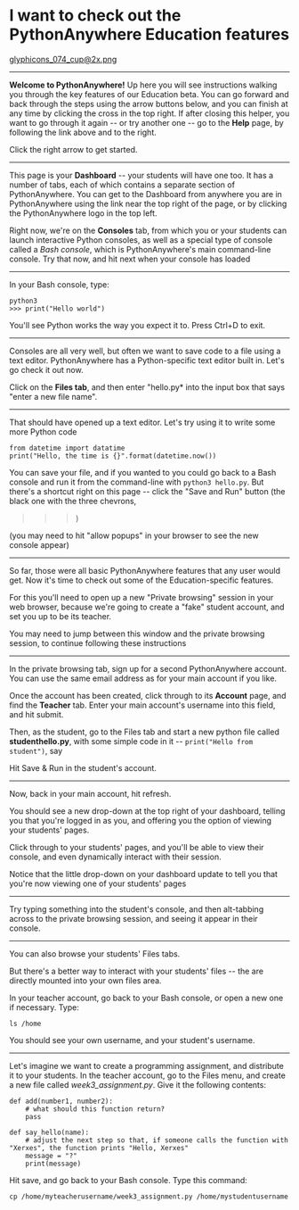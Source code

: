 I want to check out the PythonAnywhere Education features
=========================================================

glyphicons_074_cup@2x.png

----


**Welcome to PythonAnywhere!**  Up here you will see instructions
walking you through the key features of our Education beta.
You can go forward and back through the steps using the arrow buttons below,
and you can finish at any time by clicking the cross in the top right.  If
after closing this helper, you want to go through it again -- or try another
one -- go to the **Help** page, by following the link above and to the right.


Click the right arrow to get started.


----


This page is your **Dashboard** -- your students will have one too.  It has a
number of tabs, each of which contains a separate section of
PythonAnywhere.  You can get to the Dashboard from anywhere you are in
PythonAnywhere using the link near the top right of the page, or by clicking
the PythonAnywhere logo in the top left.


Right now, we're on the **Consoles** tab, from which you or your students
can launch interactive Python consoles, as well as a special type of console
called a *Bash console*, which is PythonAnywhere's main command-line console.
Try that now, and hit next when your console has loaded


----

In your Bash console, type:

    python3
    >>> print("Hello world")

You'll see Python works the way you expect it to. Press Ctrl+D to exit.

----

Consoles are all very well, but often we want to save code to a file
using a text editor.  PythonAnywhere has a Python-specific text editor
built in.  Let's go check it out now.

Click on the **Files tab**, and then enter "hello.py* into the input
box that says "enter a new file name".

----

That should have opened up a text editor. Let's try using it to
write some more Python code

    from datetime import datatime
    print("Hello, the time is {}".format(datetime.now())


You can save your file, and if you wanted to you could go back
to a Bash console and run it from the command-line with 
`python3 hello.py`.  But there's a shortcut right on this
page -- click the "Save and Run" button (the black one with the three chevrons,
>>>)

(you may need to hit "allow popups" in your browser to see the new 
console appear)

----

So far, those were all basic PythonAnywhere features that any
user would get.  Now it's time to check out some of the Education-specific
features.

For this you'll need to open up a new "Private browsing" session in your web
browser, because we're going to create a "fake" student account, and set you
up to be its teacher.

You may need to jump between this window and the private browsing session, to
continue following these instructions

----

In the private browsing tab, sign up for a second PythonAnywhere account.  You
can use the same email address as for your main account if you like.

Once the account has been created, click through to its **Account** page, and
find the **Teacher** tab.  Enter your main account's username into this field,
and hit submit.

Then, as the student, go to the Files tab and start a new python file called
**studenthello.py**, with some simple code in it -- `print("Hello from student")`, say

Hit Save & Run in the student's account.

----

Now, back in your main account, hit refresh.

You should see a new drop-down at the top right of your dashboard, telling you
that you're logged in as you, and offering you the option of viewing your students'
pages.

Click through to your students' pages, and you'll be able to view their console,
and even dynamically interact with their session.

Notice that the little drop-down on your dashboard update to tell you that you're
now viewing one of your students' pages

----

Try typing something into the student's console, and then alt-tabbing across to
the private browsing session, and seeing it appear in their console.

----

You can also browse your students' Files tabs.

But there's a better way to interact with your students' files -- the are 
directly mounted into your own files area.

In your teacher account, go back to your Bash console, or open a new one
if necessary. Type:

    ls /home

You should see your own username, and your student's username.

----

Let's imagine we want to create a programming assignment, and distribute
it to your students.  In the teacher account, go to the Files menu, and
create a new file called *week3_assignment.py*.  Give it the following 
contents:


    def add(number1, number2):
        # what should this function return?
        pass

    def say_hello(name):
        # adjust the next step so that, if someone calls the function with "Xerxes", the function prints "Hello, Xerxes"
        message = "?"  
        print(message)

Hit save, and go back to your Bash console.  Type this command:

    cp /home/myteacherusername/week3_assignment.py /home/mystudentusername


